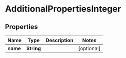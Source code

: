 

# AdditionalPropertiesInteger


## Properties

| Name | Type | Description | Notes |
|------------ | ------------- | ------------- | -------------|
|**name** | **String** |  |  [optional] |



